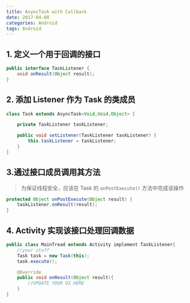 ```yaml
---
title: AsyncTask with Callback
date: 2017-04-08
categories: Android
tags: Android
---
```


## 1. 定义一个用于回调的接口

```java
public interface TaskListener {
    void onResult(Object result);
}
```

<!-- more -->## 2. 添加 Listener 作为 Task 的类成员
```java
class Task extends AsyncTask<Void,Void,Object> {

    private TaskListener taskListener;

    public void setListener(TaskListener taskListener) {
        this.taskListener = taskListener;
    }
}
```

## 3.通过接口成员调用其方法

> 为保证线程安全，应该在 Task 的 `onPostExecute()` 方法中完成该操作

```java
protected Object onPostExecute(Object result) {
    taskListener.onResult(result);
}
```

## 4. Activity 实现该接口处理回调数据

```java
public class MainTread extends Activity implement TaskListener{
    //your stuff
    Task task = new Task(this);
    task.execute();

    @Override
    public void onResult(Object result){
        //UPDATE YOUR UI HERE
    }
}
```
